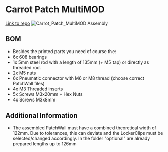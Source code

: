 
# Carrot Patch MultiMOD
[Link to repo](https://github.com/kolbenhans/EnragedRabbitProject)
![Carrot_Patch_MultiMOD Assembly](/images/CAD_look.PNG)

## BOM
- Besides the printed parts you need of course the:
- 6x 608 bearings
- 1x 5mm steel rod with a length of 135mm (+ M5 tap) or directly as threaded rod.
- 2x M5 nuts
- 6x Pneumatic connector with M6 or M8 thread (choose correct PatchWall files)
- 4x M3 Threaded inserts
- 5x Screws M3x20mm + Hex Nuts
- 4x Screws M3x8mm 

## Additional Information
- The assembled PatchWall must have a combined theoretical width of 122mm. Due to tolerances, this can deviate and the LockerClips must be selected/changed accordingly. In the folder "optional" are already prepared lengths up to 126mm
